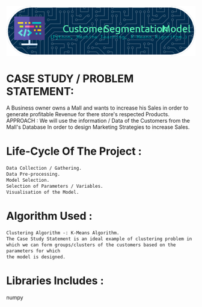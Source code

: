 ![logo](https://github.com/Venom19990/Customer-Segmentation/blob/main/github-header-image%20(2).png)


# CASE STUDY / PROBLEM STATEMENT: 
  A Business owner owns a Mall and wants to increase his Sales in order to generate profitable Revenue for there store's respected Products.
  APPROACH :
    We will use the information / Data of the Customers from the Mall's Database In order to design Marketing Strategies to increase Sales.
    
# Life-Cycle Of The Project :
   
    Data Collection / Gathering.
    Data Pre-processing.
    Model Selection. 
    Selection of Parameters / Variables.    
    Visualisation of the Model.
  
# Algorithm Used :
    Clustering Algorithm -: K-Means Algorithm.
    The Case Study Statement is an ideal example of clustering problem in which we can form groups/clusters of the customers based on the parameters for which 
    the model is designed.
    
# Libraries Includes :
  numpy
  
